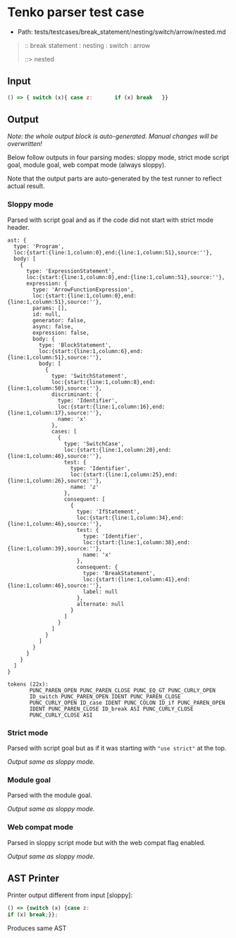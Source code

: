 # Tenko parser test case

- Path: tests/testcases/break_statement/nesting/switch/arrow/nested.md

> :: break statement : nesting : switch : arrow
>
> ::> nested

## Input

`````js
() => { switch (x){ case z:       if (x) break   }}
`````

## Output

_Note: the whole output block is auto-generated. Manual changes will be overwritten!_

Below follow outputs in four parsing modes: sloppy mode, strict mode script goal, module goal, web compat mode (always sloppy).

Note that the output parts are auto-generated by the test runner to reflect actual result.

### Sloppy mode

Parsed with script goal and as if the code did not start with strict mode header.

`````
ast: {
  type: 'Program',
  loc:{start:{line:1,column:0},end:{line:1,column:51},source:''},
  body: [
    {
      type: 'ExpressionStatement',
      loc:{start:{line:1,column:0},end:{line:1,column:51},source:''},
      expression: {
        type: 'ArrowFunctionExpression',
        loc:{start:{line:1,column:0},end:{line:1,column:51},source:''},
        params: [],
        id: null,
        generator: false,
        async: false,
        expression: false,
        body: {
          type: 'BlockStatement',
          loc:{start:{line:1,column:6},end:{line:1,column:51},source:''},
          body: [
            {
              type: 'SwitchStatement',
              loc:{start:{line:1,column:8},end:{line:1,column:50},source:''},
              discriminant: {
                type: 'Identifier',
                loc:{start:{line:1,column:16},end:{line:1,column:17},source:''},
                name: 'x'
              },
              cases: [
                {
                  type: 'SwitchCase',
                  loc:{start:{line:1,column:20},end:{line:1,column:46},source:''},
                  test: {
                    type: 'Identifier',
                    loc:{start:{line:1,column:25},end:{line:1,column:26},source:''},
                    name: 'z'
                  },
                  consequent: [
                    {
                      type: 'IfStatement',
                      loc:{start:{line:1,column:34},end:{line:1,column:46},source:''},
                      test: {
                        type: 'Identifier',
                        loc:{start:{line:1,column:38},end:{line:1,column:39},source:''},
                        name: 'x'
                      },
                      consequent: {
                        type: 'BreakStatement',
                        loc:{start:{line:1,column:41},end:{line:1,column:46},source:''},
                        label: null
                      },
                      alternate: null
                    }
                  ]
                }
              ]
            }
          ]
        }
      }
    }
  ]
}

tokens (22x):
       PUNC_PAREN_OPEN PUNC_PAREN_CLOSE PUNC_EQ_GT PUNC_CURLY_OPEN
       ID_switch PUNC_PAREN_OPEN IDENT PUNC_PAREN_CLOSE
       PUNC_CURLY_OPEN ID_case IDENT PUNC_COLON ID_if PUNC_PAREN_OPEN
       IDENT PUNC_PAREN_CLOSE ID_break ASI PUNC_CURLY_CLOSE
       PUNC_CURLY_CLOSE ASI
`````

### Strict mode

Parsed with script goal but as if it was starting with `"use strict"` at the top.

_Output same as sloppy mode._

### Module goal

Parsed with the module goal.

_Output same as sloppy mode._

### Web compat mode

Parsed in sloppy script mode but with the web compat flag enabled.

_Output same as sloppy mode._

## AST Printer

Printer output different from input [sloppy]:

````js
() => {switch (x) {case z:
if (x) break;}};
````

Produces same AST
